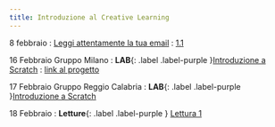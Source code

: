 ```yaml
---
title: Introduzione al Creative Learning 
---
```


8 febbraio
: [Leggi attentamente la tua email](#)
  : [1.1](#)

16 Febbraio Gruppo Milano
: **LAB**{: .label .label-purple }[Introduzione a Scratch](#)
  : [link al progetto](#)

17 Febbraio Gruppo Reggio Calabria
: **LAB**{: .label .label-purple }[Introduzione a Scratch](#)

18 Febbraio
: **Letture**{: .label .label-purple } [Lettura 1](#)
